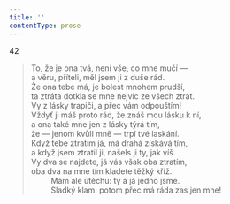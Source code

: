 ```yaml
---
title: ''
contentType: prose
---
```


42

> To, že je ona tvá, není vše, co mne mučí —  
> a věru, příteli, měl jsem ji z duše rád.  
> Že ona tebe má, je bolest mnohem prudší,  
> ta ztráta dotkla se mne nejvíc ze všech ztrát.  
> Vy z lásky trapiči, a přec vám odpouštím!  
> Vždyť ji máš proto rád, že znáš mou lásku k ní,  
> a ona také mne jen z lásky týrá tím,  
> že — jenom kvůli mně — trpí tvé laskání.  
> Když tebe ztratím já, má drahá získává tím,  
> a když jsem ztratil ji, našels ji ty, jak víš.  
> Vy dva se najdete, já vás však oba ztratím,  
> oba dva na mne tím kladete těžký kříž.  
>          Mám ale útěchu: ty a já jedno jsme.  
>          Sladký klam: potom přec má ráda zas jen mne!
